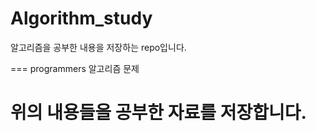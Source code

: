 # Algorithm_study
알고리즘을 공부한 내용을 저장하는 repo입니다.

===
programmers 알고리즘 문제


위의 내용들을 공부한 자료를 저장합니다.
===

